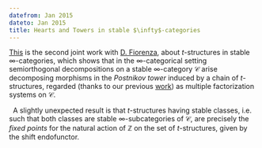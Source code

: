 ```yaml
---
datefrom: Jan 2015
dateto: Jan 2015
title: Hearts and Towers in stable $\infty$-categories
---
```


[This](https://arxiv.org/abs/1501.04658) is the second joint work with [D. Fiorenza][l-Fiorenza], about $t$-structures in stable $\infty$-categories, which shows that in the $\infty$-categorical setting semiorthogonal decompositions on a stable $\infty$-category $\mathcal{C}$ arise decomposing morphisms in the <i>Postnikov tower</i> induced by a chain of $t$-structures, regarded (thanks to our previous [work][l-work]) as multiple factorization systems on $\mathcal{C}$.

&nbsp; A slightly unexpected result is that $t$-structures having stable classes, i.e. such 
that both classes are stable $\infty$-subcategories of $\mathcal{C}$, are precisely the 
<i>fixed points</i> for the natural action of $\mathbb Z$ on the set of $t$-structures, given 
by the shift endofunctor.

[l-Fiorenza]: http://www1.mat.uniroma1.it/~fiorenza/
[l-work]: http://arxiv.org/abs/1408.7003
